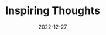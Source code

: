 ---
slug: thought-for-the-day
title: "Inspiring Thoughts"
date: 2022-12-27
excerpt: 'I am bale to love god because he gives me freedom to deny him.'
tags: [Inspiration, Motivation, Quotes, Thoughts]
---